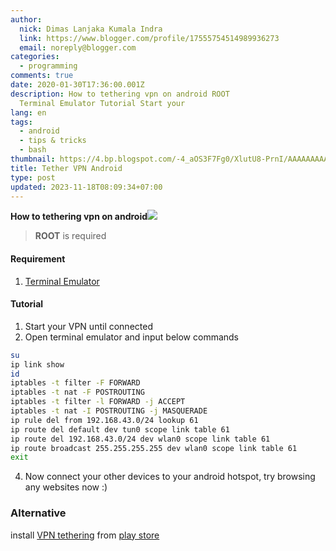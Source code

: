 ```yaml
---
author:
  nick: Dimas Lanjaka Kumala Indra
  link: https://www.blogger.com/profile/17555754514989936273
  email: noreply@blogger.com
categories:
  - programming
comments: true
date: 2020-01-30T17:36:00.001Z
description: How to tethering vpn on android ROOT
  Terminal Emulator Tutorial Start your
lang: en
tags:
  - android
  - tips & tricks
  - bash
thumbnail: https://4.bp.blogspot.com/-4_aOS3F7Fg0/XlutU8-PrnI/AAAAAAAAAK0/7KvHUpX78WQw8a-2MYQjo-P1Oq9Mv1zTACLcBGAsYHQ/s1600/imgingest-2117968900021071073.png
title: Tether VPN Android
type: post
updated: 2023-11-18T08:09:34+07:00
---
```


**How to tethering vpn on android**[![](https://4.bp.blogspot.com/-4_aOS3F7Fg0/XlutU8-PrnI/AAAAAAAAAK0/7KvHUpX78WQw8a-2MYQjo-P1Oq9Mv1zTACLcBGAsYHQ/s1600/imgingest-2117968900021071073.png)](https://4.bp.blogspot.com/-4_aOS3F7Fg0/XlutU8-PrnI/AAAAAAAAAK0/7KvHUpX78WQw8a-2MYQjo-P1Oq9Mv1zTACLcBGAsYHQ/s1600/imgingest-2117968900021071073.png)

> **ROOT** is required

#### Requirement

1.  [Terminal Emulator](https://play.google.com/store/apps/details?id=jackpal.androidterm&hl=in)

#### Tutorial

1.  Start your VPN until connected
2.  Open terminal emulator and input below commands

```bash
su
ip link show
id
iptables -t filter -F FORWARD
iptables -t nat -F POSTROUTING
iptables -t filter -l FORWARD -j ACCEPT
iptables -t nat -I POSTROUTING -j MASQUERADE
ip rule del from 192.168.43.0/24 lookup 61
ip route del default dev tun0 scope link table 61
ip route del 192.168.43.0/24 dev wlan0 scope link table 61
ip route broadcast 255.255.255.255 dev wlan0 scope link table 61
exit
```

4.  Now connect your other devices to your android hotspot, try browsing any websites now :)

### Alternative

install [VPN tethering](https://play.google.com/store/apps/details?id=com.ardadem.vpntethering&hl=en) from [play store](https://play.google.com/store/apps/details?id=com.ardadem.vpntethering&hl=en)